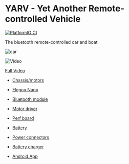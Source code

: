 # YARV - Yet Another Remote-controlled Vehicle

[![PlatformIO CI](https://github.com/matthewturner/remote-control-vehicle/actions/workflows/platformio.yml/badge.svg)](https://github.com/matthewturner/remote-control-vehicle/actions/workflows/platformio.yml)

The bluetooth remote-controlled car and boat

![car](https://user-images.githubusercontent.com/1783027/97975863-ab042000-1dc1-11eb-807a-c870f89b6db3.jpg)

![Video](https://media.giphy.com/media/VY4mH3ABTiCAt8fhKN/giphy.gif)

[Full Video](https://youtu.be/ySsLElAfF24)

* [Chassis/motors](https://www.amazon.co.uk/gp/product/B071CF3NXM/ref=ppx_yo_dt_b_asin_title_o05_s00?ie=UTF8&psc=1)
* [Elegoo Nano](https://www.amazon.co.uk/gp/product/B072BMYZ18/ref=ppx_yo_dt_b_asin_title_o08_s00?ie=UTF8&psc=1)
* [Bluetooth module](https://www.amazon.co.uk/gp/product/B07BHRGJLJ/ref=ppx_yo_dt_b_asin_title_o02_s00?ie=UTF8&psc=1)
* [Motor driver](https://www.amazon.co.uk/gp/product/B01KBTNHS6/ref=ppx_yo_dt_b_asin_title_o01_s00?ie=UTF8&psc=1)
* [Perf board](https://www.amazon.co.uk/gp/product/B0775BRB6B/ref=ppx_yo_dt_b_asin_title_o01_s00?ie=UTF8&psc=1)
* [Battery](https://www.ebay.co.uk/itm/2-Pack-7-2V-1400mAh-Battery-Pack-SM-Plug-for-RC-Car-Spare-Parts-Accessories/392791460611?ssPageName=STRK%3AMEBIDX%3AIT&_trksid=p2057872.m2749.l2649)
* [Power connectors](https://www.ebay.co.uk/itm/5-Pairs-2-Pin-SM-Plug-Connector-Cable-Wire-Male-Female-5-Of-Each-Connector/322057378908?ssPageName=STRK%3AMEBIDX%3AIT&_trksid=p2057872.m2749.l2649)
* [Battery charger](https://www.amazon.co.uk/gp/product/B07V5H5GX7/ref=ppx_yo_dt_b_asin_title_o06_s00?ie=UTF8&psc=1)

* [Android App](http://ai2.appinventor.mit.edu/#6077631378620416)
